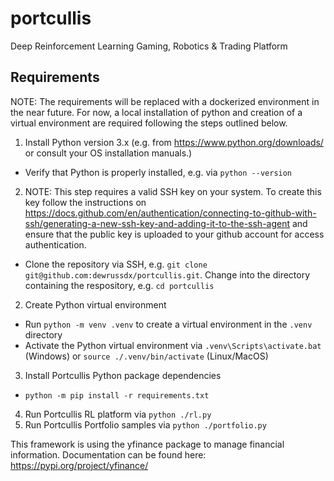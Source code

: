 # portcullis
Deep Reinforcement Learning Gaming, Robotics & Trading Platform

## Requirements

NOTE: The requirements will be replaced with a dockerized environment in the near future. For now, a local installation of python and creation of a virtual environment are required following the steps outlined below. 

1. Install Python version 3.x (e.g. from https://www.python.org/downloads/ or consult your OS installation manuals.)
- Verify that Python is properly installed, e.g. via ```python --version```
2. NOTE: This step requires a valid SSH key on your system. To create this key follow the instructions on https://docs.github.com/en/authentication/connecting-to-github-with-ssh/generating-a-new-ssh-key-and-adding-it-to-the-ssh-agent and ensure that the public key is uploaded to your github account for access authentication.
- Clone the repository via SSH, e.g. ```git clone git@github.com:dewrussdx/portcullis.git```. Change into the directory containing the respository, e.g. ```cd portcullis```
2. Create Python virtual environment
- Run ```python -m venv .venv``` to create a virtual environment in the ```.venv``` directory
- Activate the Python virtual environment via ```.venv\Scripts\activate.bat``` (Windows) or ```source ./.venv/bin/activate``` (Linux/MacOS)
3. Install Portcullis Python package dependencies
- ```python -m pip install -r requirements.txt```
4. Run Portcullis RL platform via ```python ./rl.py```
5. Run Portcullis Portfolio samples via ```python ./portfolio.py```


This framework is using the yfinance package to manage financial information. Documentation can be found here: https://pypi.org/project/yfinance/
